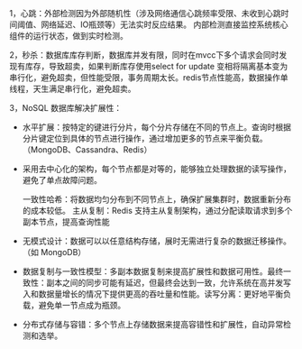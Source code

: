 1，心跳：外部检测因为外部随机性（涉及网络通信心跳频率受限、未收到心跳时间阈值、网络延迟、IO瓶颈等）无法实时反应结果。 内部检测直接监控系统核心组件的运行状态，做到实时检测。

2，秒杀：数据库库存判断，数据库并发有限，同时在mvcc下多个请求会同时发现有库存，导致超卖，如果判断库存使用select for update 变相将隔离基本变为串行化，避免超卖，但性能受限，事务周期太长。redis节点性能高，数据操作单线程，天生满足串行化，避免超卖。

3，NoSQL 数据库解决扩展性：

* 水平扩展：按特定的键进行分片，每个分片存储在不同的节点上。查询时根据分片键定位到具体的节点进行操作，通过增加更多的节点来平衡负载。（MongoDB、Cassandra、Redis）

* 采用去中心化的架构，每个节点都是对等的，能够独立处理数据的读写操作，避免了单点故障问题。

    一致性哈希：将数据均匀分布到不同节点上，确保扩展集群时，数据重新分布的成本较低。
    主从复制：Redis 支持主从复制架构，通过分配读取请求到多个副本节点，提高查询性能

* 无模式设计：数据可以以任意结构存储，展时无需进行复杂的数据迁移操作。（如 MongoDB）

* 数据复制与一致性模型：多副本数据复制来提高扩展性和数据可用性。最终一致性：副本之间的同步可能有延迟，但最终会达到一致，允许系统在高并发写入和数据量增长的情况下提供更高的吞吐量和性能。读写分离：更好地平衡负载，避免单一节点成为瓶颈。

* 分布式存储与容错：多个节点上存储数据来提高容错性和扩展性，自动异常检测和选举。
